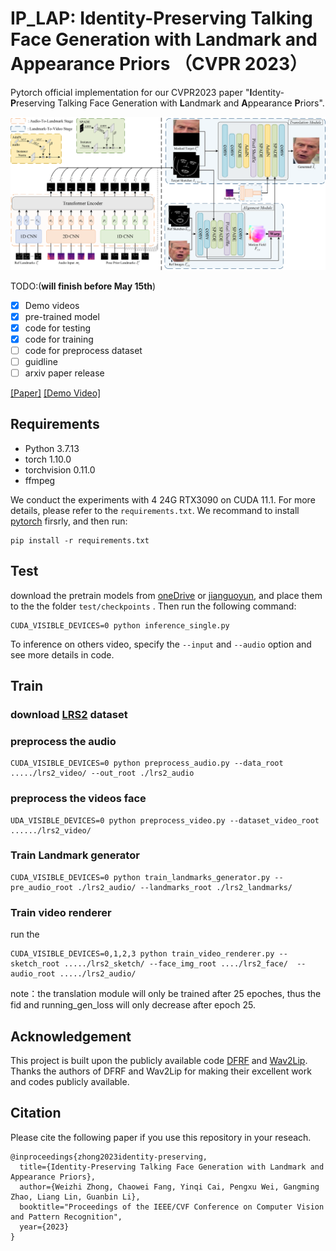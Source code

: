 # IP_LAP: Identity-Preserving Talking Face Generation with Landmark and Appearance Priors （CVPR 2023）

Pytorch official implementation for our CVPR2023 paper "****I****dentity-****P****reserving Talking Face Generation with ****L****andmark and ****A****ppearance ****P****riors".

<img src='./CVPR2023framework.png' width=900>

TODO:(****will finish before May 15th****)
- [x] Demo videos
- [x] pre-trained model
- [x] code for testing
- [x] code for training
- [ ] code for preprocess dataset
- [ ] guidline 
- [ ] arxiv paper release

[[Paper]](https://arxiv.org/abs/coming_soon) [[Demo Video]](https://youtu.be/wtb689iTJC8)

## Requirements
- Python 3.7.13
- torch 1.10.0
- torchvision 0.11.0
- ffmpeg

We conduct the experiments with 4 24G RTX3090 on CUDA 11.1. For more details, please refer to the `requirements.txt`. We recommand to install [pytorch](https://pytorch.org/) firsrly, and then run:
```
pip install -r requirements.txt
```

## Test
download the pretrain models from [oneDrive](https://1drv.ms/f/s!Amqu9u09qiUGi7UJIADzCCC9rThkpQ?e=P1jG5N) or [jianguoyun](https://www.jianguoyun.com/p/DeXpK34QgZ-EChjI9YcFIAA), and place them to the the folder `test/checkpoints` . Then run the following command:
```
CUDA_VISIBLE_DEVICES=0 python inference_single.py
```
To inference on others video, specify the `--input` and  `--audio` option and see more details in code.


## Train

### download [LRS2](https://www.robots.ox.ac.uk/~vgg/data/lip_reading/lrs2.html) dataset

### preprocess the audio
```
CUDA_VISIBLE_DEVICES=0 python preprocess_audio.py --data_root ...../lrs2_video/ --out_root ./lrs2_audio
```
### preprocess the videos face 

```
UDA_VISIBLE_DEVICES=0 python preprocess_video.py --dataset_video_root ....../lrs2_video/
```

### Train Landmark generator
```
CUDA_VISIBLE_DEVICES=0 python train_landmarks_generator.py --pre_audio_root ./lrs2_audio/ --landmarks_root ./lrs2_landmarks/
```

### Train video renderer
run the 
```
CUDA_VISIBLE_DEVICES=0,1,2,3 python train_video_renderer.py --sketch_root ...../lrs2_sketch/ --face_img_root ..../lrs2_face/  --audio_root ...../lrs2_audio/
```
note：the translation module will only be trained  after 25 epoches, thus the fid and running_gen_loss will only decrease after epoch 25. 


## Acknowledgement
This project is built upon the publicly available code [DFRF](https://github.com/sstzal/DFRF) and [Wav2Lip](https://github.com/Rudrabha/Wav2Lip/tree/master). Thanks the authors of DFRF and Wav2Lip for making their excellent work and codes publicly available.




## Citation
Please cite the following paper if you use this repository in your reseach.
```
@inproceedings{zhong2023identity-preserving,
  title={Identity-Preserving Talking Face Generation with Landmark and Appearance Priors},
  author={Weizhi Zhong, Chaowei Fang, Yinqi Cai, Pengxu Wei, Gangming Zhao, Liang Lin, Guanbin Li},
  booktitle="Proceedings of the IEEE/CVF Conference on Computer Vision and Pattern Recognition",
  year={2023}
}
```



